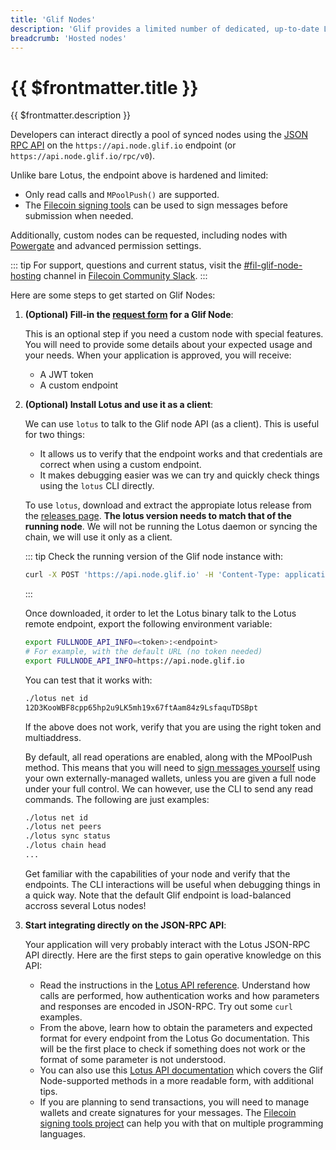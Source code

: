 ```yaml
---
title: 'Glif Nodes'
description: 'Glif provides a limited number of dedicated, up-to-date Lotus nodes on the Filecoin testnets and mainnet.'
breadcrumb: 'Hosted nodes'
---
```


# {{ $frontmatter.title }}

{{ $frontmatter.description }}

Developers can interact directly a pool of synced nodes using the [JSON RPC API](../reference/lotus-api) on the `https://api.node.glif.io` endpoint (or `https://api.node.glif.io/rpc/v0`).

Unlike bare Lotus, the endpoint above is hardened and limited:

- Only read calls and `MPoolPush()` are supported.
- The [Filecoin signing tools](signing-libraries.md) can be used to sign messages before submission when needed.

Additionally, custom nodes can be requested, including nodes with [Powergate](hosted-powergate.md) and advanced permission settings.

::: tip
For support, questions and current status, visit the [#fil-glif-node-hosting](https://filecoinproject.slack.com/archives/C017HM9BJ8Z) channel in [Filecoin Community Slack](https://filecoin.io/slack).
:::

Here are some steps to get started on Glif Nodes:

1. **(Optional) Fill-in the [request form](https://forms.gle/rfXx2yKbhgrwUv837) for a Glif Node**:

   This is an optional step if you need a custom node with special features. You will need to provide some details about your expected usage and your needs. When your application is approved, you will receive:

   - A JWT token
   - A custom endpoint

1. **(Optional) Install Lotus and use it as a client**:

   We can use `lotus` to talk to the Glif node API (as a client). This is useful for two things:

   - It allows us to verify that the endpoint works and that credentials are correct when using a custom endpoint.
   - It makes debugging easier was we can try and quickly check things using the `lotus` CLI directly.

   To use `lotus`, download and extract the appropiate lotus release from the [releases page](https://github.com/filecoin-project/lotus/releases/). **The lotus version needs to match that of the running node**. We will not be running the Lotus daemon or syncing the chain, we will use it only as a client.

   ::: tip
   Check the running version of the Glif node instance with:

   ```sh
   curl -X POST 'https://api.node.glif.io' -H 'Content-Type: application/json' --data '{"jsonrpc":"2.0","id":1,"method":"Filecoin.Version","params":[]}'
   ```

   :::

   Once downloaded, it order to let the Lotus binary talk to the Lotus remote endpoint, export the following environment variable:

   ```sh
   export FULLNODE_API_INFO=<token>:<endpoint>
   # For example, with the default URL (no token needed)
   export FULLNODE_API_INFO=https://api.node.glif.io
   ```

   You can test that it works with:

   ```sh
   ./lotus net id
   12D3KooWBF8cpp65hp2u9LK5mh19x67ftAam84z9LsfaquTDSBpt
   ```

   If the above does not work, verify that you are using the right token and multiaddress.

   By default, all read operations are enabled, along with the MPoolPush method. This means that you will need to [sign messages yourself](signing-libraries.md) using your own externally-managed wallets, unless you are given a full node under your full control. We can however, use the CLI to send any read commands. The following are just examples:

   ```sh
   ./lotus net id
   ./lotus net peers
   ./lotus sync status
   ./lotus chain head
   ...
   ```

   Get familiar with the capabilities of your node and verify that the endpoints. The CLI interactions will be useful when debugging things in a quick way. Note that the default Glif endpoint is load-balanced accross several Lotus nodes!

1. **Start integrating directly on the JSON-RPC API**:

   Your application will very probably interact with the Lotus JSON-RPC API directly. Here are the first steps to gain operative knowledge on this API:

   - Read the instructions in the [Lotus API reference](https://docs.filecoin.io/reference/lotus-api/). Understand how calls are performed, how authentication works and how parameters and responses are encoded in JSON-RPC. Try out some `curl` examples.
   - From the above, learn how to obtain the parameters and expected format for every endpoint from the Lotus Go documentation. This will be the first place to check if something does not work or the format of some parameter is not understood.
   - You can also use this [Lotus API documentation](https://documenter.getpostman.com/view/4872192/SWLh5mUd?version=latest) which covers the Glif Node-supported methods in a more readable form, with additional tips.
   - If you are planning to send transactions, you will need to manage wallets and create signatures for your messages. The [Filecoin signing tools project](https://github.com/Zondax/filecoin-signing-tools) can help you with that on multiple programming languages.
